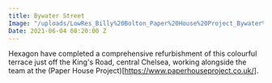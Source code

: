 ```yaml
---
title: Bywater Street
Image: "/uploads/LowRes_Billy%20Bolton_Paper%20House%20Project_Bywater%20St_045-HDR-Edit.jpg"
Date: 2021-06-04 08:20:00 Z
---
```


Hexagon have completed a comprehensive refurbishment of this colourful terrace just off the King's Road, central Chelsea, working alongside the team at the (Paper House Project)[https://www.paperhouseproject.co.uk/].
